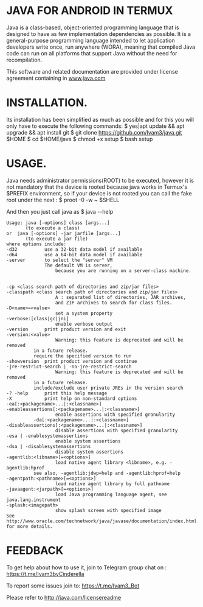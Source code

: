 # JAVA FOR ANDROID IN TERMUX

Java is a class-based, object-oriented programming language that is designed to have as few implementation dependencies as possible. It is a general-purpose programming language intended to let application developers write once, run anywhere (WORA), meaning that compiled Java code can run on all platforms that support Java without the need for recompilation.

This software and related documentation are provided under license agreement containing in www.java.com

# INSTALLATION.

Its installation has been simplified as much as possible and for this you will only have to execute the following commands:
        $ yes|apt update && apt upgrade && apt install git
	$ git clone https://github.com/Ivam3/java.git $HOME
	$ cd $HOME/java
	$ chmod +x setup
	$ bash setup

# USAGE.

Java needs administrator permissions(ROOT) to be executed, however it is not mandatory that the device is rooted because java works in Termux's $PREFIX environment, so if your device is not rooted you can call the fake root under the next :
        $ proot -0 -w ~ $SHELL

And then you just call java as
	$ java --help

	Usage: java [-options] class [args...]
           (to execute a class)
	or  java [-options] -jar jarfile [args...]
           (to execute a jar file)
	where options include:
	-d32          use a 32-bit data model if available
	-d64          use a 64-bit data model if available
	-server       to select the "server" VM
	              The default VM is server,
                      because you are running on a server-class machine.
	

	-cp <class search path of directories and zip/jar files>
	-classpath <class search path of directories and zip/jar files>
                      A : separated list of directories, JAR archives,
                      and ZIP archives to search for class files.
	-D<name>=<value>
                      set a system property
	-verbose:[class|gc|jni]
                      enable verbose output
	-version      print product version and exit
	-version:<value>
                      Warning: this feature is deprecated and will be removed
		      in a future release.
		      require the specified version to run
	-showversion  print product version and continue
	-jre-restrict-search | -no-jre-restrict-search
                      Warning: this feature is deprecated and will be removed
		      in a future release.
		      include/exclude user private JREs in the version search
	-? -help      print this help message
	-X            print help on non-standard options
	-ea[:<packagename>...|:<classname>]
	-enableassertions[:<packagename>...|:<classname>]
                      enable assertions with specified granularity
		      -da[:<packagename>...|:<classname>]
	-disableassertions[:<packagename>...|:<classname>]
                      disable assertions with specified granularity
	-esa | -enablesystemassertions
                      enable system assertions
	-dsa | -disablesystemassertions
                      disable system assertions
	-agentlib:<libname>[=<options>]
                      load native agent library <libname>, e.g. -agentlib:hprof
		      see also, -agentlib:jdwp=help and -agentlib:hprof=help
	-agentpath:<pathname>[=<options>]
                      load native agent library by full pathname
	-javaagent:<jarpath>[=<options>]
                      load Java programming language agent, see java.lang.instrument
	-splash:<imagepath>
                      show splash screen with specified image
	See http://www.oracle.com/technetwork/java/javase/documentation/index.html for more details.


# FEEDBACK

To get help about how to use it, join to Telegram group chat on :
        https://t.me/Ivam3byCinderella

To report some issues join to:
        https://t.me/Ivam3_Bot

Please refer to http://java.com/licensereadme

